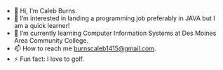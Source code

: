 - 👋 Hi, I’m Caleb Burns.
- 👀 I’m interested in landing a programming job preferably in JAVA but I am a quick learner!
- 🌱 I’m currently learning Computer Information Systems at Des Moines Area Community College.
- 📫 How to reach me burnscaleb1415@gmail.com.
- ⚡ Fun fact: I love to golf.

<!---
BurnsCaleb/BurnsCaleb is a ✨ special ✨ repository because its `README.md` (this file) appears on your GitHub profile.
You can click the Preview link to take a look at your changes.
--->
